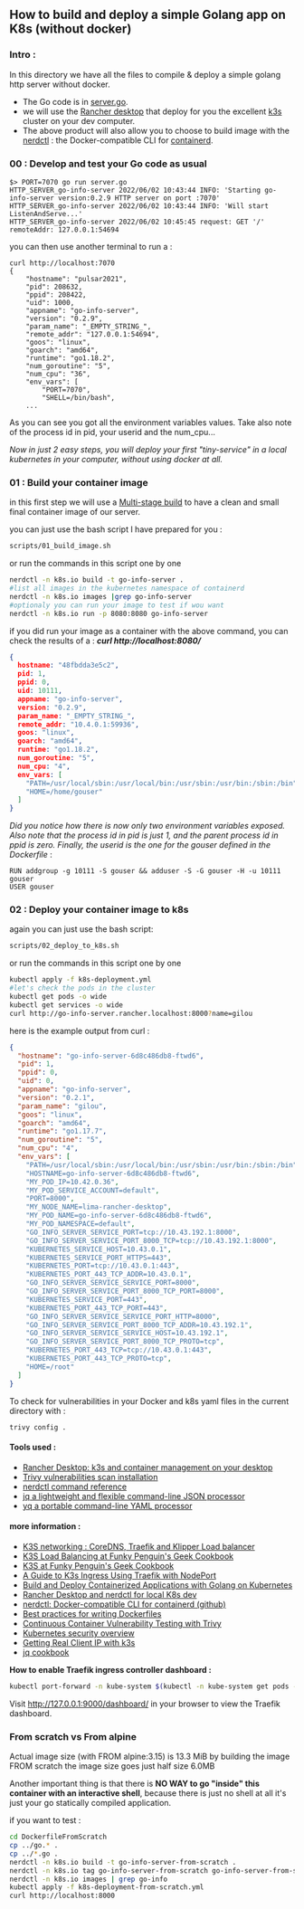 ## How to build and deploy a simple Golang app on K8s (without docker)

### Intro :
In this directory we have all the files to compile & deploy a simple golang http server without docker.
+ The Go code is in [server.go](https://github.com/lao-tseu-is-alive/go-cloud-k8s-info/blob/main/server.go).
+ we will use the [Rancher desktop](https://docs.rancherdesktop.io/) that deploy for you the excellent [k3s](https://k3s.io/) cluster on your dev computer.
+ The above product will also allow you to choose to build image with the [nerdctl](https://github.com/containerd/nerdctl) : the  Docker-compatible CLI for [containerd](https://containerd.io/).

### 00 : Develop and test your Go code as usual

    $> PORT=7070 go run server.go
    HTTP_SERVER_go-info-server 2022/06/02 10:43:44 INFO: 'Starting go-info-server version:0.2.9 HTTP server on port :7070'
    HTTP_SERVER_go-info-server 2022/06/02 10:43:44 INFO: 'Will start ListenAndServe...'
    HTTP_SERVER_go-info-server 2022/06/02 10:45:45 request: GET '/'	remoteAddr: 127.0.0.1:54694

you can then use another terminal to run a :

    curl http://localhost:7070
    {
        "hostname": "pulsar2021",
        "pid": 208632,
        "ppid": 208422,
        "uid": 1000,
        "appname": "go-info-server",
        "version": "0.2.9",
        "param_name": "_EMPTY_STRING_",
        "remote_addr": "127.0.0.1:54694",
        "goos": "linux",
        "goarch": "amd64",  
        "runtime": "go1.18.2",
        "num_goroutine": "5",
        "num_cpu": "36",
        "env_vars": [
            "PORT=7070",
            "SHELL=/bin/bash",
        ...

As you can see you got all the environment variables values.
Take also note of the process id in pid, your userid and the num_cpu...


_Now in just 2 easy steps, you will deploy your first "tiny-service" in 
a local kubernetes in your computer, without using docker at all._

### 01 : Build your container image
in this first step we will use a [Multi-stage build](https://docs.docker.com/language/golang/build-images/#multi-stage-builds)
to have a clean and small final container image of our server. 

you can just use the bash script I have prepared for you :
```bash
scripts/01_build_image.sh
```
or run the commands in this script one by one 
```bash
nerdctl -n k8s.io build -t go-info-server .
#list all images in the kubernetes namespace of containerd
nerdctl -n k8s.io images |grep go-info-server
#optionaly you can run your image to test if wou want
nerdctl -n k8s.io run -p 8080:8080 go-info-server
```
if you did run your image as a container with the above command,
you can check the results of a : **_curl http://localhost:8080/_**
```json
{
  hostname: "48fbdda3e5c2",
  pid: 1,
  ppid: 0,
  uid: 10111,
  appname: "go-info-server",
  version: "0.2.9",
  param_name: "_EMPTY_STRING_",
  remote_addr: "10.4.0.1:59936",
  goos: "linux",
  goarch: "amd64",
  runtime: "go1.18.2",
  num_goroutine: "5",
  num_cpu: "4",
  env_vars: [
    "PATH=/usr/local/sbin:/usr/local/bin:/usr/sbin:/usr/bin:/sbin:/bin",
    "HOME=/home/gouser"
  ]
}
```
*Did you notice how there is now only two environment variables exposed.
Also note that the process id in pid is just 1, and the parent process id in ppid is zero.
Finally, the userid is the one for the gouser defined in the Dockerfile* :

    RUN addgroup -g 10111 -S gouser && adduser -S -G gouser -H -u 10111 gouser
    USER gouser
 
### 02 : Deploy your container image to k8s
again you can just use the bash script:
```bash
scripts/02_deploy_to_k8s.sh
```
or run the commands in this script one by one
```bash
kubectl apply -f k8s-deployment.yml
#let's check the pods in the cluster
kubectl get pods -o wide
kubectl get services -o wide
curl http://go-info-server.rancher.localhost:8000?name=gilou
```
here is the example output from curl :
```json
{
  "hostname": "go-info-server-6d8c486db8-ftwd6",
  "pid": 1,
  "ppid": 0,
  "uid": 0,
  "appname": "go-info-server",
  "version": "0.2.1",
  "param_name": "gilou",
  "goos": "linux",
  "goarch": "amd64",
  "runtime": "go1.17.7",
  "num_goroutine": "5",
  "num_cpu": "4",
  "env_vars": [
    "PATH=/usr/local/sbin:/usr/local/bin:/usr/sbin:/usr/bin:/sbin:/bin",
    "HOSTNAME=go-info-server-6d8c486db8-ftwd6",
    "MY_POD_IP=10.42.0.36",
    "MY_POD_SERVICE_ACCOUNT=default",
    "PORT=8000",
    "MY_NODE_NAME=lima-rancher-desktop",
    "MY_POD_NAME=go-info-server-6d8c486db8-ftwd6",
    "MY_POD_NAMESPACE=default",
    "GO_INFO_SERVER_SERVICE_PORT=tcp://10.43.192.1:8000",
    "GO_INFO_SERVER_SERVICE_PORT_8000_TCP=tcp://10.43.192.1:8000",
    "KUBERNETES_SERVICE_HOST=10.43.0.1",
    "KUBERNETES_SERVICE_PORT_HTTPS=443",
    "KUBERNETES_PORT=tcp://10.43.0.1:443",
    "KUBERNETES_PORT_443_TCP_ADDR=10.43.0.1",
    "GO_INFO_SERVER_SERVICE_SERVICE_PORT=8000",
    "GO_INFO_SERVER_SERVICE_PORT_8000_TCP_PORT=8000",
    "KUBERNETES_SERVICE_PORT=443",
    "KUBERNETES_PORT_443_TCP_PORT=443",
    "GO_INFO_SERVER_SERVICE_SERVICE_PORT_HTTP=8000",
    "GO_INFO_SERVER_SERVICE_PORT_8000_TCP_ADDR=10.43.192.1",
    "GO_INFO_SERVER_SERVICE_SERVICE_HOST=10.43.192.1",
    "GO_INFO_SERVER_SERVICE_PORT_8000_TCP_PROTO=tcp",
    "KUBERNETES_PORT_443_TCP=tcp://10.43.0.1:443",
    "KUBERNETES_PORT_443_TCP_PROTO=tcp",
    "HOME=/root"
  ]
}
```

To check for vulnerabilities in your Docker and k8s yaml files in the current directory with :

    trivy config .

#### Tools used :
+ [Rancher Desktop: k3s and container management on your desktop](https://rancherdesktop.io/)
+ [Trivy vulnerabilities scan installation](https://aquasecurity.github.io/trivy/v0.23.0/getting-started/installation/)
+ [nerdctl command reference](https://github.com/containerd/nerdctl#command-reference)
+ [jq a lightweight and flexible command-line JSON processor](https://stedolan.github.io/jq/)
+ [yq a portable command-line YAML processor](https://github.com/mikefarah/yq)

#### more information :
+ [K3S networking : CoreDNS, Traefik and Klipper Load balancer](https://rancher.com/docs/k3s/latest/en/networking/)
+ [K3S Load Balancing at Funky Penguin's Geek Cookbook](https://geek-cookbook.funkypenguin.co.nz/kubernetes/loadbalancer/k3s/)
+ [K3S at Funky Penguin's Geek Cookbook](https://geek-cookbook.funkypenguin.co.nz/kubernetes/cluster/k3s/)
+ [A Guide to K3s Ingress Using Traefik with NodePort](https://levelup.gitconnected.com/a-guide-to-k3s-ingress-using-traefik-with-nodeport-6eb29add0b4b)
+ [Build and Deploy Containerized Applications with Golang on Kubernetes](http://coding-bootcamps.com/blog/build-containerized-applications-with-golang-on-kubernetes.html)
+ [Rancher Desktop and nerdctl for local K8s dev](https://itnext.io/rancher-desktop-and-nerdctl-for-local-k8s-dev-d1348629932a)
+ [nerdctl: Docker-compatible CLI for containerd (github)](https://github.com/containerd/nerdctl)
+ [Best practices for writing Dockerfiles](https://docs.docker.com/develop/develop-images/dockerfile_best-practices/)
+ [Continuous Container Vulnerability Testing with Trivy](https://semaphoreci.com/blog/continuous-container-vulnerability-testing-with-trivy)
+ [Kubernetes security overview](https://kubernetes.io/docs/concepts/security/overview/)
+ [Getting Real Client IP with k3s](https://github.com/k3s-io/k3s/discussions/2997)
+ [jq cookbook](https://github.com/stedolan/jq/wiki/Cookbook)

**How to enable Traefik ingress controller dashboard :**
```bash
kubectl port-forward -n kube-system $(kubectl -n kube-system get pods --selector "app.kubernetes.io/name=traefik" --output=name) 9000:9000
```
Visit http://127.0.0.1:9000/dashboard/ in your browser to view the Traefik dashboard.


### From scratch vs From alpine 
Actual image size (with FROM alpine:3.15)  is 13.3 MiB
by building the image FROM scratch the image size goes just half size 6.0MB

Another important thing is that there is **NO WAY to go "inside" this container with an interactive shell**,
because there is just no shell at all it's just your go statically compiled application. 

if you want to test :
```bash
cd DockerfileFromScratch
cp ../go.* .
cp ../*.go .
nerdctl -n k8s.io build -t go-info-server-from-scratch .
nerdctl -n k8s.io tag go-info-server-from-scratch go-info-server-from-scratch:0.1.1
nerdctl -n k8s.io images | grep go-info
kubectl apply -f k8s-deployment-from-scratch.yml 
curl http://localhost:8000

```
